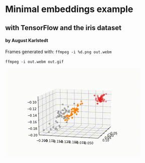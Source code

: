 # Minimal embeddings example
## with TensorFlow and the iris dataset
#### by August Karlstedt

Frames generated with:
`ffmpeg -i %d.png out.webm`

`ffmpeg -i out.webm out.gif`

![learned embedding](frames/out.gif)

